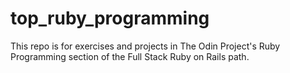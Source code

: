 # top_ruby_programming

This repo is for exercises and projects in The Odin Project's Ruby Programming section of the Full Stack Ruby on Rails path.
